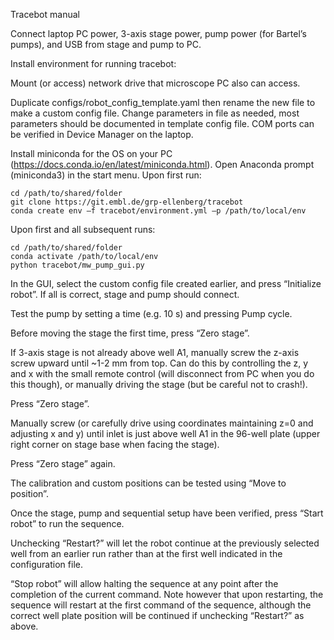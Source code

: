 Tracebot manual

Connect laptop PC power, 3-axis stage power, pump power (for Bartel’s pumps), and USB from stage and pump to PC.

Install environment for running tracebot:

Mount (or access) network drive that microscope PC also can access.

Duplicate configs/robot_config_template.yaml then rename the new file to make a custom config file. Change parameters in file as needed, most parameters should be documented in template config file. COM ports can be verified in Device Manager on the laptop. 

Install miniconda for the OS on your PC (https://docs.conda.io/en/latest/miniconda.html).
Open Anaconda prompt (miniconda3) in the start menu.
Upon first run:

```
cd /path/to/shared/folder
git clone https://git.embl.de/grp-ellenberg/tracebot
conda create env –f tracebot/environment.yml –p /path/to/local/env
```

Upon first and all subsequent runs:
```
cd /path/to/shared/folder
conda activate /path/to/local/env
python tracebot/mw_pump_gui.py
```
 

 
In the GUI, select the custom config file created earlier, and press “Initialize robot”. If all is correct, stage and pump should connect.

Test the pump by setting a time (e.g. 10 s) and pressing Pump cycle.

Before moving the stage the first time, press “Zero stage”.

If 3-axis stage is not already above well A1, manually screw the z-axis screw upward until ~1-2 mm from top. Can do this by controlling the z, y and x with the small remote control (will disconnect from PC when you do this though), or manually driving the stage (but be careful not to crash!).

Press “Zero stage”.

Manually screw (or carefully drive using coordinates maintaining z=0 and adjusting x and y) until inlet is just above well A1 in the 96-well plate (upper right corner on stage base when facing the stage).

Press “Zero stage” again. 

The calibration and custom positions can be tested using “Move to position”.

Once the stage, pump and sequential setup have been verified, press “Start robot” to run the sequence. 

Unchecking “Restart?” will let the robot continue at the previously selected well from an earlier run rather than at the first well indicated in the configuration file. 

“Stop robot” will allow halting the sequence at any point after the completion of the current command. Note however that upon restarting, the sequence will restart at the first command of the sequence, although the correct well plate position will be continued if unchecking “Restart?” as above.
